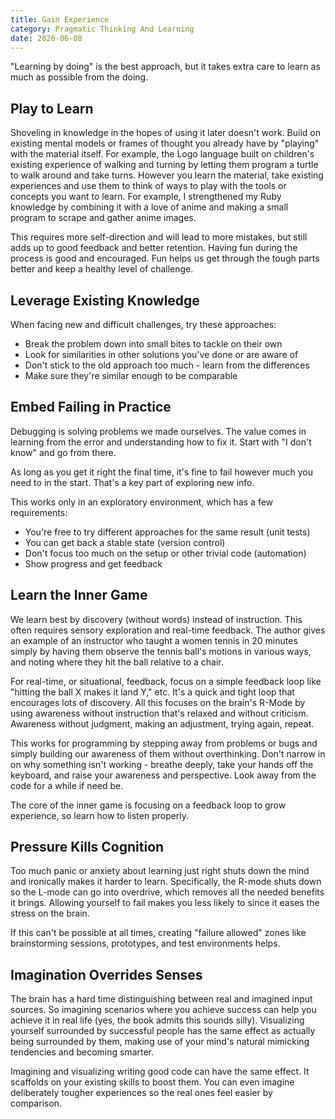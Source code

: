 ```yaml
---
title: Gain Experience
category: Pragmatic Thinking And Learning
date: 2020-06-08
---
```


"Learning by doing" is the best approach, but it takes extra care to learn as much as possible from the doing.

## Play to Learn

Shoveling in knowledge in the hopes of using it later doesn't work. Build on existing mental models or frames of thought you already have by "playing" with the material itself. For example, the Logo language built on children's existing experience of walking and turning by letting them program a turtle to walk around and take turns. However you learn the material, take existing experiences and use them to think of ways to play with the tools or concepts you want to learn. For example, I strengthened my Ruby knowledge by combining it with a love of anime and making a small program to scrape and gather anime images.

This requires more self-direction and will lead to more mistakes, but still adds up to good feedback and better retention. Having fun during the process is good and encouraged. Fun helps us get through the tough parts better and keep a healthy level of challenge.

## Leverage Existing Knowledge

When facing new and difficult challenges, try these approaches:

* Break the problem down into small bites to tackle on their own
* Look for similarities in other solutions you've done or are aware of
 * Don't stick to the old approach too much - learn from the differences
 * Make sure they're similar enough to be comparable

## Embed Failing in Practice

Debugging is solving problems we made ourselves. The value comes in learning from the error and understanding how to fix it. Start with "I don't know" and go from there.

As long as you get it right the final time, it's fine to fail however much you need to in the start. That's a key part of exploring new info.

This works only in an exploratory environment, which has a few requirements:

* You're free to try different approaches for the same result (unit tests)
* You can get back a stable state (version control)
* Don't focus too much on the setup or other trivial code (automation)
* Show progress and get feedback

## Learn the Inner Game

We learn best by discovery (without words) instead of instruction. This often requires sensory exploration and real-time feedback. The author gives an example of an instructor who taught a women tennis in 20 minutes simply by having them observe the tennis ball's motions in various ways, and noting where they hit the ball relative to a chair.

For real-time, or situational, feedback, focus on a simple feedback loop like "hitting the ball X makes it land Y," etc. It's a quick and tight loop that encourages lots of discovery. All this focuses on the brain's R-Mode by using awareness without instruction that's relaxed and without criticism. Awareness without judgment, making an adjustment, trying again, repeat.

This works for programming by stepping away from problems or bugs and simply building our awareness of them without overthinking. Don't narrow in on why something isn't working - breathe deeply, take your hands off the keyboard, and raise your awareness and perspective. Look away from the code for a while if need be.

The core of the inner game is focusing on a feedback loop to grow experience, so learn how to listen properly.

## Pressure Kills Cognition

Too much panic or anxiety about learning just right shuts down the mind and ironically makes it harder to learn. Specifically, the R-mode shuts down so the L-mode can go into overdrive, which removes all the needed benefits it brings. Allowing yourself to fail makes you less likely to since it eases the stress on the brain.

If this can't be possible at all times, creating "failure allowed" zones like brainstorming sessions, prototypes, and test environments helps.

## Imagination Overrides Senses

The brain has a hard time distinguishing between real and imagined input sources. So imagining scenarios where you achieve success can help you achieve it in real life (yes, the book admits this sounds silly). Visualizing yourself surrounded by successful people has the same effect as actually being surrounded by them, making use of your mind's natural mimicking tendencies and becoming smarter.

Imagining and visualizing writing good code can have the same effect. It scaffolds on your existing skills to boost them. You can even imagine deliberately tougher experiences so the real ones feel easier by comparison.
